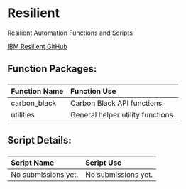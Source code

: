 # Resilient
Resilient Automation Functions and Scripts

[IBM Resilient GitHub](https://github.com/ibmresilient)



## Function Packages:

###
| **Function Name** | **Function Use** |
| :------------- |:-------------|
| carbon_black | Carbon Black API functions. |
| utilities | General helper utility functions. |


## Script Details:

###
| **Script Name** | **Script Use** |
| :------------- |:-------------|
| No submissions yet. | No submissions yet. |
